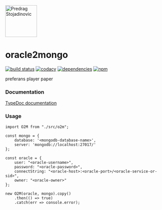 <a href="http://stojadinovic.net">
  <img alt="Predrag Stojadinovic" src="https://en.stojadinovic.net/assets/images/logo-128x128-88.jpg" width="100">
</a>

# oracle2mongo
[![build status](https://img.shields.io/travis/prefko/oracle2mongo.svg?branch=master)](https://travis-ci.org/prefko/oracle2mongo)
[![codacy](https://img.shields.io/codacy/grade/07b287618ee8467da981a039baea0b10.svg)](https://www.codacy.com/project/prefko/oracle2mongo/dashboard)
[![dependencies](https://david-dm.org/prefko/oracle2mongo.svg)](https://www.npmjs.com/package/oracle2mongo)
[![npm](https://img.shields.io/npm/dt/oracle2mongo.svg)](https://www.npmjs.com/package/oracle2mongo)

preferans player paper

### Documentation

[TypeDoc documentation](https://prefko.github.io/oracle2mongo/docs/)

### Usage

	import O2M from "./src/o2m";
	
	const mongo = {
		database: '<mongodb-database-name>',
		server: 'mongodb://localhost:27017/'
	};
	
	const oracle = {
		user: "<oracle-username>",
		password: "<oracle-password>",
		connectString: "<oracle-host>:<oracle-port>/<oracle-service-or-sid>",
		owner: "<oracle-owner>"
	};
	
	new O2M(oracle, mongo).copy()
		.then(() => true)
		.catch(err => console.error);
